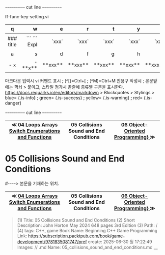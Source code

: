 
---------- cut line ----------

ff-func-key-setting.vi

| q     | w     | e     | r     | t     | y     | u     | i     | o     | p     |
:------:|------:|------:|------:|------:|------:|------:|------:|------:|------:|
|### title | \`\`\` \`\`\` Expl| \`xxx\`|\`xxx\`|\`xxx\`|\`xxx\`|\`xxx\`|\`xxx \`|\`xxx \`| 없 음 |
| a     | s     | d     | f     | g     | h     | j     | k     | l     |
|- `x`|- \*\*x\*\*| \*\*xxx\*\*| \*\*xxx\*\*| \*\*xxx\*\*| \*\*xxx\*\*| \*\*xxx\*\*| \*\*xxx\*\*| \*\*xxx\*\*|

마크다운 입력시 vi 커맨드 표시 ; (^[)=Ctrl+[ ; (^M)=Ctrl+M
인용구 작성시 ; 본문앞에는 꺽쇠 > 붙이고, 스타일 첨가시 끝줄에 종류별 구분을 표시한다.
https://docs.requarks.io/en/editors/markdown > Blockquotes > Stylings >
blue= {.is-info} ; green= {.is-success} ; yellow= {.is-warning} ; red= {.is-danger}

---------- cut line ----------

| ≪ [ 04 Loops Arrays Switch Enumerations and Functions ](//books/packtpub/2025/0625/04) | 05 Collisions Sound and End Conditions | [ 06 Object-Oriented Programming} ](//books/packtpub/2025/0625/06) ≫ |
|:----:|:----:|:----:|

# 05 Collisions Sound and End Conditions
#----> 본문을 기재하는 위치.



| ≪ [ 04 Loops Arrays Switch Enumerations and Functions ](//books/packtpub/2025/0625/04) | 05 Collisions Sound and End Conditions | [ 06 Object-Oriented Programming} ](//books/packtpub/2025/0625/06) ≫ |
|:----:|:----:|:----:|

> (1) Title: 05 Collisions Sound and End Conditions
> (2) Short Description: John Horton May 2024 648 pages 3rd Edition
> (3) Path: /
> (4) tags: C++, game
> Book Name: Beginning C++ Game Programming
> Link: https://subscription.packtpub.com/book/game-development/9781835081747/pref
> create: 2025-06-30 월 17:22:49
> Images: //
> .md Name: 05_collisions_sound_and_end_conditions.md __

